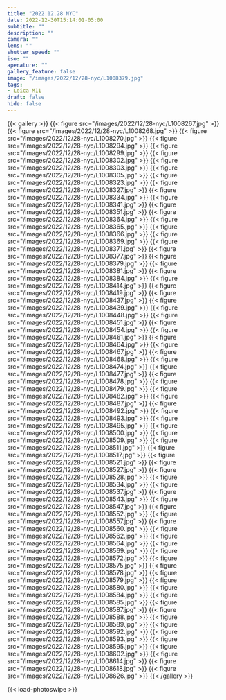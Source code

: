```yaml
---
title: "2022.12.28 NYC"
date: 2022-12-30T15:14:01-05:00
subtitle: ""
description: ""
camera: ""
lens: ""
shutter_speed: ""
iso: ""
aperature: ""
gallery_feature: false
image: "/images/2022/12/28-nyc/L1008379.jpg"
tags:
- Leica M11
draft: false
hide: false
---
```


{{< gallery >}}
  {{< figure src="/images/2022/12/28-nyc/L1008267.jpg" >}}
  {{< figure src="/images/2022/12/28-nyc/L1008268.jpg" >}}
  {{< figure src="/images/2022/12/28-nyc/L1008270.jpg" >}}
  {{< figure src="/images/2022/12/28-nyc/L1008294.jpg" >}}
  {{< figure src="/images/2022/12/28-nyc/L1008299.jpg" >}}
  {{< figure src="/images/2022/12/28-nyc/L1008302.jpg" >}}
  {{< figure src="/images/2022/12/28-nyc/L1008303.jpg" >}}
  {{< figure src="/images/2022/12/28-nyc/L1008305.jpg" >}}
  {{< figure src="/images/2022/12/28-nyc/L1008323.jpg" >}}
  {{< figure src="/images/2022/12/28-nyc/L1008327.jpg" >}}
  {{< figure src="/images/2022/12/28-nyc/L1008334.jpg" >}}
  {{< figure src="/images/2022/12/28-nyc/L1008341.jpg" >}}
  {{< figure src="/images/2022/12/28-nyc/L1008351.jpg" >}}
  {{< figure src="/images/2022/12/28-nyc/L1008364.jpg" >}}
  {{< figure src="/images/2022/12/28-nyc/L1008365.jpg" >}}
  {{< figure src="/images/2022/12/28-nyc/L1008366.jpg" >}}
  {{< figure src="/images/2022/12/28-nyc/L1008369.jpg" >}}
  {{< figure src="/images/2022/12/28-nyc/L1008371.jpg" >}}
  {{< figure src="/images/2022/12/28-nyc/L1008377.jpg" >}}
  {{< figure src="/images/2022/12/28-nyc/L1008379.jpg" >}}
  {{< figure src="/images/2022/12/28-nyc/L1008381.jpg" >}}
  {{< figure src="/images/2022/12/28-nyc/L1008384.jpg" >}}
  {{< figure src="/images/2022/12/28-nyc/L1008414.jpg" >}}
  {{< figure src="/images/2022/12/28-nyc/L1008419.jpg" >}}
  {{< figure src="/images/2022/12/28-nyc/L1008437.jpg" >}}
  {{< figure src="/images/2022/12/28-nyc/L1008439.jpg" >}}
  {{< figure src="/images/2022/12/28-nyc/L1008448.jpg" >}}
  {{< figure src="/images/2022/12/28-nyc/L1008451.jpg" >}}
  {{< figure src="/images/2022/12/28-nyc/L1008454.jpg" >}}
  {{< figure src="/images/2022/12/28-nyc/L1008461.jpg" >}}
  {{< figure src="/images/2022/12/28-nyc/L1008464.jpg" >}}
  {{< figure src="/images/2022/12/28-nyc/L1008467.jpg" >}}
  {{< figure src="/images/2022/12/28-nyc/L1008468.jpg" >}}
  {{< figure src="/images/2022/12/28-nyc/L1008474.jpg" >}}
  {{< figure src="/images/2022/12/28-nyc/L1008477.jpg" >}}
  {{< figure src="/images/2022/12/28-nyc/L1008478.jpg" >}}
  {{< figure src="/images/2022/12/28-nyc/L1008479.jpg" >}}
  {{< figure src="/images/2022/12/28-nyc/L1008482.jpg" >}}
  {{< figure src="/images/2022/12/28-nyc/L1008487.jpg" >}}
  {{< figure src="/images/2022/12/28-nyc/L1008492.jpg" >}}
  {{< figure src="/images/2022/12/28-nyc/L1008493.jpg" >}}
  {{< figure src="/images/2022/12/28-nyc/L1008495.jpg" >}}
  {{< figure src="/images/2022/12/28-nyc/L1008500.jpg" >}}
  {{< figure src="/images/2022/12/28-nyc/L1008509.jpg" >}}
  {{< figure src="/images/2022/12/28-nyc/L1008511.jpg" >}}
  {{< figure src="/images/2022/12/28-nyc/L1008517.jpg" >}}
  {{< figure src="/images/2022/12/28-nyc/L1008521.jpg" >}}
  {{< figure src="/images/2022/12/28-nyc/L1008527.jpg" >}}
  {{< figure src="/images/2022/12/28-nyc/L1008528.jpg" >}}
  {{< figure src="/images/2022/12/28-nyc/L1008534.jpg" >}}
  {{< figure src="/images/2022/12/28-nyc/L1008537.jpg" >}}
  {{< figure src="/images/2022/12/28-nyc/L1008543.jpg" >}}
  {{< figure src="/images/2022/12/28-nyc/L1008547.jpg" >}}
  {{< figure src="/images/2022/12/28-nyc/L1008552.jpg" >}}
  {{< figure src="/images/2022/12/28-nyc/L1008557.jpg" >}}
  {{< figure src="/images/2022/12/28-nyc/L1008560.jpg" >}}
  {{< figure src="/images/2022/12/28-nyc/L1008562.jpg" >}}
  {{< figure src="/images/2022/12/28-nyc/L1008564.jpg" >}}
  {{< figure src="/images/2022/12/28-nyc/L1008569.jpg" >}}
  {{< figure src="/images/2022/12/28-nyc/L1008572.jpg" >}}
  {{< figure src="/images/2022/12/28-nyc/L1008575.jpg" >}}
  {{< figure src="/images/2022/12/28-nyc/L1008578.jpg" >}}
  {{< figure src="/images/2022/12/28-nyc/L1008579.jpg" >}}
  {{< figure src="/images/2022/12/28-nyc/L1008580.jpg" >}}
  {{< figure src="/images/2022/12/28-nyc/L1008584.jpg" >}}
  {{< figure src="/images/2022/12/28-nyc/L1008585.jpg" >}}
  {{< figure src="/images/2022/12/28-nyc/L1008587.jpg" >}}
  {{< figure src="/images/2022/12/28-nyc/L1008588.jpg" >}}
  {{< figure src="/images/2022/12/28-nyc/L1008589.jpg" >}}
  {{< figure src="/images/2022/12/28-nyc/L1008592.jpg" >}}
  {{< figure src="/images/2022/12/28-nyc/L1008593.jpg" >}}
  {{< figure src="/images/2022/12/28-nyc/L1008595.jpg" >}}
  {{< figure src="/images/2022/12/28-nyc/L1008602.jpg" >}}
  {{< figure src="/images/2022/12/28-nyc/L1008614.jpg" >}}
  {{< figure src="/images/2022/12/28-nyc/L1008618.jpg" >}}
  {{< figure src="/images/2022/12/28-nyc/L1008626.jpg" >}}
{{< /gallery >}}

{{< load-photoswipe >}}

